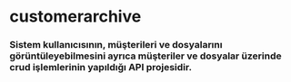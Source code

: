 # customerarchive
### Sistem kullanıcısının, müşterileri ve dosyalarını görüntüleyebilmesini ayrıca müşteriler ve dosyalar üzerinde crud işlemlerinin yapıldığı API projesidir.
